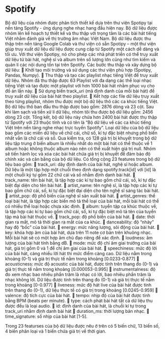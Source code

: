 # Spotify

Bộ dữ liệu của nhóm được phân tích thiết kế dựa trên thư viện Spotipy tại nền tảng Spotify - ứng dụng nghe nhạc hang đầu hiện nay. Bộ dữ liệu được nhóm lên kế hoạch tự thiết kế và thu thập với trọng tâm là các bài hát tiếng Việt nhằm đánh giá về thị trường âm nhạc Việt Nam. 
	Bộ dữ liệu được thu thập trên nền tảng Google Colab và thư viện có sẵn Spotipy – một thư viện giúp truy xuất dữ liệu dữ liệu được cung cấp từ Spotify một cách dễ dàng và tối ưu. Với thư viện Spotipy, nó cho phép các nhà phát triển có thể truy xuất dữ liệu từ bài hát, nghệ sĩ và album trên số lượng lớn cũng như tìm kiếm và quản lí các nội dung tồn tại trên Spotify. Các bước thu thập và xây dựng bộ dữ liệu: 
	Khởi tạo môi trường và sử dụng các thư viện phù hợp (Spotipy, Pandas, Numpy).
	Thu thập và tạo các playlist nhạc tiếng Việt để truy xuất dữ liệu. Nhóm đã thu thập được 63 Playlist với đa dạng các thể loại nhạc tiếng Việt và tạo được một playlist với hơn 1000 bài hát nhằm phục vụ cho đồ án lần này.
	Sử dụng biến track_uri (mã định danh của mỗi bài hát) để truy xuất dữ liệu của bài hát theo playlist. 
	Kết hợp các file dữ liệu truy xuất theo từng playlist, nhóm thu được một bộ dữ liệu thô các ca khúc tiếng Việt.
	Bộ dữ liệu thô ban đầu thu thập được bao gồm: 2876 dòng và 23 cột. Sau khi làm sạch và tiền xử lí dữ liệu, nhóm tôi thu được bộ dữ liệu gồm: 2456 dòng 23 cột. Tổng kết, bộ dữ liệu này chứa hơn 2400 bài hát được thu thập từ Spotify với 23 thuộc tính và có tên là “Bộ dữ liệu về các ca khúc tiếng Việt trên nền tảng nghe nhạc trực tuyến Spotify”. Loại dữ liệu của bộ dữ liệu bao gồm các miền dữ liệu về chữ cái, chữ số, kí tự đặc biệt nhưng phổ biến nhất vẫn là chữ cái và số. Qua kiểm tra, có 128 giá trị bị khuyết trong bộ dữ liệu tập trung ở biến album là nhiều nhất do một bài hát có thể thuộc về 1 album hoặc không thuộc album nào nên có thể xuất hiện giá trị null. Nhóm sẽ tiến hành lọc và xóa các bài hát chứa giá trị bị khuyết để đảm bảo độ chính xác và cân bằng của bộ dữ liệu.
	Có tổng cộng 23 features trong bộ dữ liệu bao gồm: 
	track_uri: dãy định danh của bài hát, nghệ sĩ hoặc album. Dữ liệu là một tập hợp một chuỗi theo định dạng spotify:track[id] với [id] là một chuỗi ký tự gồm 22 chữ cái và số nhằm định danh bài hát. 
	track_name: tên bài hát, là tập hợp các kí tự bao gồm chữ cái, số, kí tự đặc biệt đại diện cho tên bài hát. 
	artist_name: tên nghệ sĩ, là tập hợp các kí tự bao gồm chữ cái, số, kí tự đặc biệt đại diện cho tên nghệ sĩ sáng tác bài hát.
	artist_pop: độ phổ biến của nghệ sĩ sản xuất bài hát. 
	artist_genres: thể loại bài hát, là tập hợp các biến mô tả thể loại của bài hát, mỗi bài hát có thể có nhiều thể loại hoặc chưa xác định.
	album: tuyển tập ca khúc thuộc về, là tập hợp các kí tự bao gồm chữ cái, số, kí tự đặc biệt mô tả tên của tuyển tập mà bài hát thuộc về. 
	track_pop: độ phổ biến của bài hát.
	date: thời gian ra mắt, mô tả thời gian ra mắt của ca khúc.
	danceability: độ “nhảy” hay độ “bốc” của bài hát.
	energy: mức năng lượng, sôi động của bài hát. 
	key: khóa hợp âm của bài hát, dựa trên 11 note cơ bản trên khuông nhạc. Mỗi bài hát sẽ có một hợp âm chủ đạo riêng để xác định.
	loudness:  âm lượng của bài hát tính bằng dB.
	mode: mức độ chỉ âm giai trưởng của bài hát, giá trị gồm 0 và 1 để chị âm giai của bài hát.
	speechiness: mức độ lời của bài hát, càng nhiều lời hát thì mức điểm càng cao. Dữ liệu nằm trong khoảng (0-1) và giá trị thực tế nằm trong khoảng [0.0233-0.877]
	acousticness: mức độ acoustic của bài hát, được tính trên thang đo (0-1) và giá trị thực tế nằm trong khoảng [0.000053-0.995]
	instrumentalness: độ đo xem nhạc bao nhiêu phần trăm là nhạc có lời, bao nhiêu phần trăm là nhạc không lời. Dữ liệu được tính trên thang đo (0-1) và giá trị thực tế nằm trong khoảng [0-0.977]
	liveness: mức độ hát live của bài hát được tính trên thang đo (0-1), dữ liệu thực tế có giá trị trong khoảng [0.0245-0.959]
	valence: độ tích cực của bài hát.
	tempo: nhịp độ của bài hát được tính bằng BPM (beats per minute). 
	type: cách phát bài hát tất cả dữ liệu thu được đều là loại audio.
	id: định danh của bài hát, là chuỗi kí tự trong track_uri nhằm định danh bài hát
	duration_ms: thời lượng bản nhạc.
	time_signature: số nhịp của bài hát [1-5].

Trong 23 featurses của bộ dữ liệu được nêu ở trên có 5 biến chữ, 13 biến số, 4 biến phân loại và 1 biến chứa giá trị về thời gian.
